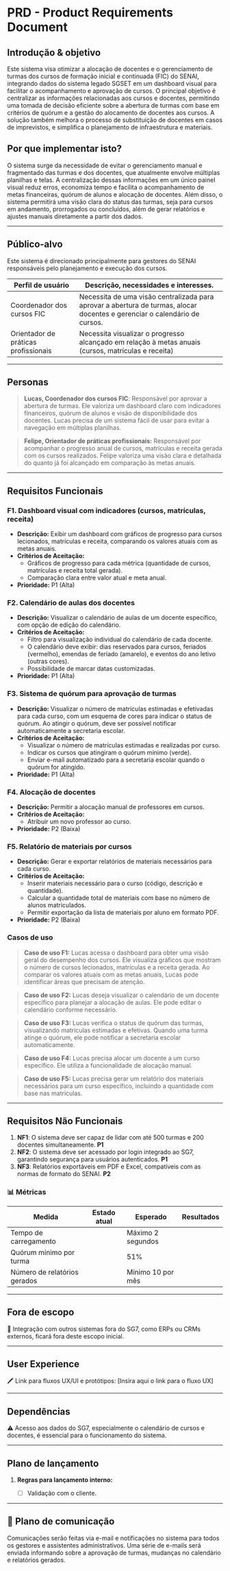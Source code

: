 # PRD - Product Requirements Document

## Introdução & objetivo

Este sistema visa otimizar a alocação de docentes e o gerenciamento de turmas dos cursos de formação inicial e continuada (FIC) do SENAI, integrando dados do sistema legado SGSET em um dashboard visual para facilitar o acompanhamento e aprovação de cursos. O principal objetivo é centralizar as informações relacionadas aos cursos e docentes, permitindo uma tomada de decisão eficiente sobre a abertura de turmas com base em critérios de quórum e a gestão do alocamento de docentes aos cursos. A solução também melhora o processo de substituição de docentes em casos de imprevistos, e simplifica o planejamento de infraestrutura e materiais.


## Por que implementar isto?

O sistema surge da necessidade de evitar o gerenciamento manual e fragmentado das turmas e dos docentes, que atualmente envolve múltiplas planilhas e telas. A centralização dessas informações em um único painel visual reduz erros, economiza tempo e facilita o acompanhamento de metas financeiras, quórum de alunos e alocação de docentes. Além disso, o sistema permitirá uma visão clara do status das turmas, seja para cursos em andamento, prorrogados ou concluídos, além de gerar relatórios e ajustes manuais diretamente a partir dos dados.

---

## Público-alvo

Este sistema é direcionado principalmente para gestores do SENAI responsáveis pelo planejamento e execução dos cursos.

| Perfil de usuário | Descrição, necessidades e interesses. |
| --- | --- |
| Coordenador dos cursos FIC | Necessita de uma visão centralizada para aprovar a abertura de turmas, alocar docentes e gerenciar o calendário de cursos.  |
| Orientador de práticas profissionais |  Necessita visualizar o progresso alcançado em relação à metas anuais (cursos, matrículas e receita)  |


---

## Personas

> **Lucas, Coordenador dos cursos FIC**: Responsável por aprovar a abertura de turmas. Ele valoriza um dashboard claro com indicadores financeiros, quórum de alunos e visão de disponibilidade dos docentes. Lucas precisa de um sistema fácil de usar para evitar a navegação em múltiplas planilhas.


> **Felipe, Orientador de práticas profissionais:** Responsável por acompanhar o progresso anual de cursos, matrículas e receita gerada com os cursos realizados. Felipe valoriza uma visão clara e detalhada do quanto já foi alcançado em comparação às metas anuais.


---

## Requisitos Funcionais


### **F1. Dashboard visual com indicadores (cursos, matrículas, receita)**
- **Descrição:**  Exibir um dashboard com gráficos de progresso para cursos lecionados, matrículas e receita, comparando os valores atuais com as metas anuais. 
- **Critérios de Aceitação:**
    - Gráficos de progresso para cada métrica (quantidade de cursos, matrículas e receita total gerada).
    - Comparação clara entre valor atual e meta anual.
- **Prioridade:** P1 (Alta)


### **F2. Calendário de aulas dos docentes**
- **Descrição:**  Visualizar o calendário de aulas de um docente específico, com opção de edição do calendário.
- **Critérios de Aceitação:**
    - Filtro para visualização individual do calendário de cada docente.
    - O calendário deve exibir: dias reservados para cursos, feriados (vermelho), emendas de feriado (amarelo), e eventos do ano letivo (outras cores).
    - Possibilidade de marcar datas customizadas.
- **Prioridade:** P1 (Alta)


### **F3. Sistema de quórum para aprovação de turmas**
- **Descrição:** Visualizar o número de matrículas estimadas e efetivadas para cada curso, com um esquema de cores para indicar o status de quórum. Ao atingir o quórum, deve ser possível notificar automaticamente a secretaria escolar.
- **Critérios de Aceitação:**
    - Visualizar o número de matrículas estimadas e realizadas por curso.
    - Indicar os cursos que atingiram o quórum mínimo (verde).
    - Enviar e-mail automatizado para a secretaria escolar quando o quórum for atingido.
- **Prioridade:** P1 (Alta)


### **F4. Alocação de docentes**
- **Descrição:** Permitir a alocação manual de professores em cursos.
- **Critérios de Aceitação:**
  - Atribuir um novo professor ao curso.
- **Prioridade:** P2 (Baixa)


### **F5. Relatório de materiais por cursos**
- **Descrição:** Gerar e exportar relatórios de materiais necessários para cada curso.
- **Critérios de Aceitação:**
  - Inserir materiais necessário para o curso (código, descrição e quantidade).
  - Calcular a quantidade total de materiais com base no número de alunos matriculados.
  - Permitir exportação da lista de materiais por aluno em formato PDF.
- **Prioridade:** P2 (Baixa)



### Casos de uso

> **Caso de uso F1:** Lucas acessa o dashboard para obter uma visão geral do desempenho dos cursos. Ele visualiza gráficos que mostram o número de cursos lecionados, matrículas e a receita gerada. Ao comparar os valores atuais com as metas anuais, Lucas pode identificar áreas que precisam de atenção.

> **Caso de uso F2:** Lucas deseja visualizar o calendário de um docente específico para planejar a alocação de aulas. Ele pode editar o calendário conforme necessário.

> **Caso de uso F3:** Lucas verifica o status de quórum das turmas, visualizando matrículas estimadas e efetivas. Quando uma turma atinge o quórum, ele pode notificar a secretaria escolar automaticamente.

> **Caso de uso F4:** Lucas precisa alocar um docente a um curso específico. Ele utiliza a funcionalidade de alocação manual.

> **Caso de uso F5:** Lucas precisa gerar um relatório dos materiais necessários para um curso específico, incluindo a quantidade com base nas matrículas.



---

## Requisitos Não Funcionais

1. **NF1**: O sistema deve ser capaz de lidar com até 500 turmas e 200 docentes simultaneamente. **P1**
2. **NF2**: O sistema deve ser acessado por login integrado ao SG7, garantindo segurança para usuários autenticados. **P1**
3. **NF3**: Relatórios exportáveis em PDF e Excel, compatíveis com as normas de formato do SENAI. **P2**

### 📊 Métricas

| Medida | Estado atual | Esperado | Resultados |
| --- | --- | --- | --- |
| Tempo de carregamento |  | Máximo 2 segundos |  |
| Quórum mínimo por turma |  | 51% |  |
| Número de relatórios gerados |  | Mínimo 10 por mês |  |

---

## Fora de escopo

🚫 Integração com outros sistemas fora do SG7, como ERPs ou CRMs externos, ficará fora deste escopo inicial.

---

## User Experience

🖍️ Link para fluxos UX/UI e protótipos: [Insira aqui o link para o fluxo UX]

---

## Dependências

⚠️ Acesso aos dados do SG7, especialmente o calendário de cursos e docentes, é essencial para o funcionamento do sistema.

---

## Plano de lançamento

1. **Regras para lançamento interno:**
    - [ ] Validação com o cliente.


---

## 💌 Plano de comunicação

Comunicações serão feitas via e-mail e notificações no sistema para todos os gestores e assistentes administrativos. Uma série de e-mails será enviada informando sobre a aprovação de turmas, mudanças no calendário e relatórios gerados.
